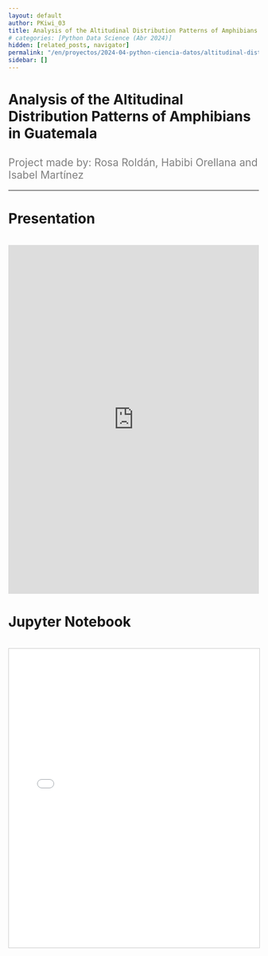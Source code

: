 ```yaml
---
layout: default
author: PKiwi_03
title: Analysis of the Altitudinal Distribution Patterns of Amphibians in Guatemala
# categories: [Python Data Science (Abr 2024)]
hidden: [related_posts, navigator]
permalink: "/en/proyectos/2024-04-python-ciencia-datos/altitudinal-distribution-patterns-amphibians-guatemala.html"
sidebar: []
---
```


# Analysis of the Altitudinal Distribution Patterns of Amphibians in Guatemala
<h2 style="color: gray; font-weight: normal;">
Project made by:  Rosa Roldán, Habibi Orellana and Isabel Martínez 
</h2>

---

# Presentation
<br>

<iframe width="100%" height="700" src="https://www.youtube.com/embed/9pKW3ZAcG9k?si=erPrJxZV5eH9iXGV" frameborder="0" allow="accelerometer; autoplay; clipboard-write; encrypted-media; gyroscope; picture-in-picture; web-share" referrerpolicy="strict-origin-when-cross-origin" allowfullscreen></iframe>

<br>

# Jupyter Notebook
<br>
<iframe 
    src="/assets/html/rosa_roldan.html" 
    width="100%" 
    height="600" 
    style="border: 1px solid #ccc;"
></iframe>